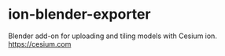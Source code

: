 # ion-blender-exporter
Blender add-on for uploading and tiling models with Cesium ion. https://cesium.com
